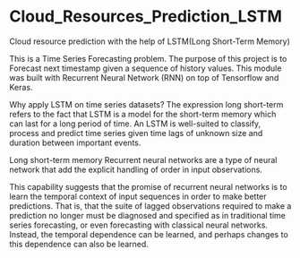 # Cloud_Resources_Prediction_LSTM
Cloud resource prediction with the help of LSTM(Long Short-Term Memory)


This is a Time Series Forecasting problem.
The purpose of this project is to Forecast next timestamp given a sequence of history values.
This module was built with Recurrent Neural Network (RNN) on top of Tensorflow and Keras.


Why apply LSTM on time series datasets?
The expression long short-term refers to the fact that LSTM is a model for the short-term memory which can last for a long period of time. 
An LSTM is well-suited to classify, process and predict time series given time lags of unknown size and duration between important events.

Long short-term memory
Recurrent neural networks are a type of neural network that add the explicit handling of order in input observations.

This capability suggests that the promise of recurrent neural networks is to learn the temporal context of input sequences
in order to make better predictions. That is, that the suite of lagged observations required to make a prediction no longer 
must be diagnosed and specified as in traditional time series forecasting, or even forecasting with classical neural networks.
Instead, the temporal dependence can be learned, and perhaps changes to this dependence can also be learned.
